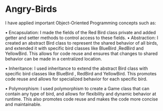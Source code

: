 # Angry-Birds


I have applied important Object-Oriented Programming concepts such as: 

• Encapsulation: I made the fields of the Red Bird class private and added getter and setter methods to control access to these fields. 
• Abstraction: I created an abstract Bird class to represent the shared behavior of all birds, and extended it with specific bird classes like BlueBird ,RedBird and YellowBird.
This allows for code reuse and ensures that changes to shared behavior can be made in a centralized location. 

• Inheritance: I used inheritance to extend the abstract Bird class with specific bird classes like BlueBird , RedBird and YellowBird. This promotes code reuse and allows for specialized behavior for each specific bird. 

• Polymorphism: I used polymorphism to create a Game class that can contain any type of bird, and allows for flexibility and dynamic behavior at runtime. This also promotes code reuse and makes the code more concise and maintainable. 
